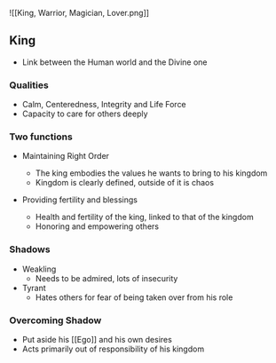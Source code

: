 ![[King, Warrior, Magician, Lover.png]]

## King

- Link between the Human world and the Divine one

### Qualities
- Calm, Centeredness, Integrity and Life Force
- Capacity to care for others deeply

### Two functions
- Maintaining Right Order
	- The king embodies the values he wants to bring to his kingdom
	- Kingdom is clearly defined, outside of it is chaos

- Providing fertility and blessings
	- Health and fertility of the king, linked to that of the kingdom
	- Honoring and empowering others

### Shadows
- Weakling
	- Needs to be admired, lots of insecurity
- Tyrant
	- Hates others for fear of being taken over from his role 

### Overcoming Shadow

- Put aside his [[Ego]] and his own desires
- Acts primarily out of responsibility of his kingdom